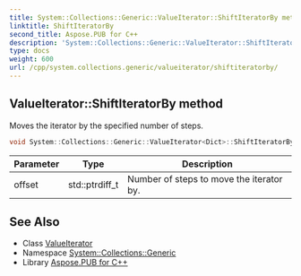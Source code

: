```yaml
---
title: System::Collections::Generic::ValueIterator::ShiftIteratorBy method
linktitle: ShiftIteratorBy
second_title: Aspose.PUB for C++
description: 'System::Collections::Generic::ValueIterator::ShiftIteratorBy method. Moves the iterator by the specified number of steps in C++.'
type: docs
weight: 600
url: /cpp/system.collections.generic/valueiterator/shiftiteratorby/
---
```

## ValueIterator::ShiftIteratorBy method


Moves the iterator by the specified number of steps.

```cpp
void System::Collections::Generic::ValueIterator<Dict>::ShiftIteratorBy(std::ptrdiff_t offset) override
```


| Parameter | Type | Description |
| --- | --- | --- |
| offset | std::ptrdiff_t | Number of steps to move the iterator by. |

## See Also

* Class [ValueIterator](../)
* Namespace [System::Collections::Generic](../../)
* Library [Aspose.PUB for C++](../../../)
